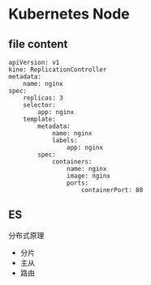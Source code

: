 # Kubernetes Node


## file content

    apiVersion: v1
    kine: ReplicationController
    metadata:
        name: nginx
    spec:
        replicas: 3
        selector:
            app: nginx
        template:
            metadata:
                name: nginx
                labels:
                    app: nginx
            spec:
                containers:
                    name: nginx
                    image: nginx
                    ports:
                        containerPort: 80

## ES

分布式原理

- 分片
- 主从
- 路由
